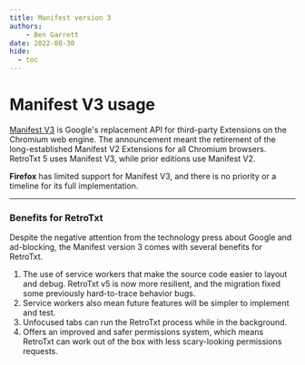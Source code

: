 ```yaml
---
title: Manifest version 3
authors:
    - Ben Garrett
date: 2022-08-30
hide:
  - toc
---
```

# Manifest V3 usage

[Manifest V3](https://developer.chrome.com/docs/extensions/mv3/intro/) is Google's replacement API for third-party Extensions on the Chromium web engine. The announcement meant the retirement of the long-established Manifest V2 Extensions for all Chromium browsers. RetroTxt 5 uses Manifest V3, while prior editions use Manifest V2.

__Firefox__ has limited support for Manifest V3, and there is no priority or a timeline for its full implementation.

---

### Benefits for RetroTxt

Despite the negative attention from the technology press about Google and ad-blocking, the Manifest version 3 comes with several benefits for RetroTxt.

1. The use of service workers that make the source code easier to layout and debug. RetroTxt v5 is now more resilient, and the migration fixed some previously hard-to-trace behavior bugs.
2. Service workers also mean future features will be simpler to implement and test.
3. Unfocused tabs can run the RetroTxt process while in the background.
4. Offers an improved and safer permissions system, which means RetroTxt can work out of the box with less scary-looking permissions requests.
